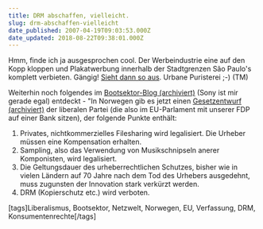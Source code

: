```yaml
---
title: DRM abschaffen, vielleicht.
slug: drm-abschaffen-vielleicht
date_published: 2007-04-19T09:03:53.000Z
date_updated: 2018-08-22T09:38:01.000Z
---
```


Hmm, finde ich ja ausgesprochen cool. Der Werbeindustrie eine auf den Kopp kloppen und Plakatwerbung innerhalb der Stadtgrenzen São Paulo's komplett verbieten. Gängig! [Sieht dann so aus](http://www.flickr.com/photos/tonydemarco/sets/72157600075508212/). Urbane Puristerei ;-) (TM)

Weiterhin noch folgendes im [Bootsektor-Blog (archiviert)](http://web.archive.org/web/20070420071219/http://www.bootsektorblog.de:80/2007/04/sony_lernt_nich.html) (Sony ist mir gerade egal) entdeckt - "In Norwegen gib es jetzt einen [Gesetzentwurf (archiviert)](http://web.archive.org/web/20070418003337/http://www.uv.no:80/politics/translated-items/culture-wants-to-be-free?set_language=en) der liberalen Partei (die also im EU-Parlament mit unserer FDP auf einer Bank sitzen), der folgende Punkte enthält:

1. Privates, nichtkommerzielles Filesharing wird legalisiert. Die Urheber müssen eine Kompensation erhalten.
2. Sampling, also das Verwendung von Musikschnipseln anerer Komponisten, wird legalisiert. 
3. Die Geltungsdauer des urheberrechtlichen Schutzes, bisher wie in vielen Ländern auf 70 Jahre nach dem Tod des Urhebers ausgedehnt, muss zugunsten der Innovation stark verkürzt werden. 
4. DRM (Kopierschutz etc.) wird verboten. 

[tags]Liberalismus, Bootsektor, Netzwelt, Norwegen, EU, Verfassung, DRM, Konsumentenrechte[/tags]
